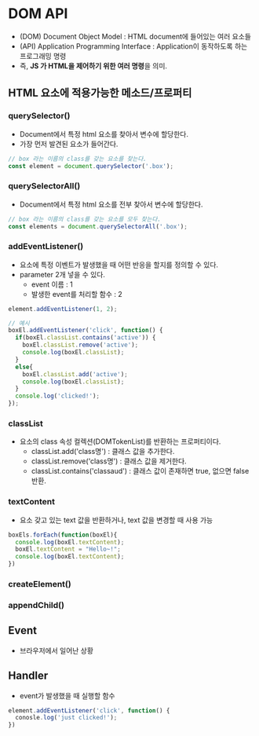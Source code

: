 # DOM API

- (DOM) Document Object Model : HTML document에 들어있는 여러 요소들
- (API) Application Programming Interface : Application이 동작하도록 하는 프로그래밍 명령
- 즉, **JS 가 HTML을 제어하기 위한 여러 명령**을 의미.


## HTML 요소에 적용가능한 메소드/프로퍼티

### querySelector()

- Document에서 특정 html 요소를 찾아서 변수에 할당한다.
- 가장 먼저 발견된 요소가 들어간다.

```js
// box 라는 이름의 class를 갖는 요소를 찾는다.
const element = document.querySelector('.box');
```

### querySelectorAll()

- Document에서 특정 html 요소를 전부 찾아서 변수에 할당한다.

```js
// box 라는 이름의 class를 갖는 요소를 모두 찾는다.
const elements = document.querySelectorAll('.box');
```

### addEventListener()

- 요소에 특정 이벤트가 발생했을 때 어떤 반응을 할지를 정의할 수 있다.
- parameter 2개 넣을 수 있다.
  - event 이름 : 1
  - 발생한 event를 처리할 함수 : 2

```js
element.addEventListener(1, 2);

// 예시
boxEl.addEventListener('click', function() {
  if(boxEl.classList.contains('active')) {
    boxEl.classList.remove('active');
    console.log(boxEl.classList);
  }
  else{
    boxEl.classList.add('active');
    console.log(boxEl.classList);
  }
  console.log('clicked!');
});
```

### classList

- 요소의 class 속성 컬렉션(DOMTokenList)를 반환하는 프로퍼티이다.
  - classList.add('class명') : 클래스 값을 추가한다.
  - classList.remove('class명') : 클래스 값을 제거한다.
  - classList.contains('classaud') : 클래스 값이 존재하면 true, 없으면 false 반환.

### textContent

- 요소 갖고 있는 text 값을 반환하거나, text 값을 변경할 때 사용 가능

```js
boxEls.forEach(function(boxEl){
  console.log(boxEl.textContent);
  boxEl.textContent = "Hello~!";
  console.log(boxEl.textContent);
})
```

### createElement()

### appendChild()


## Event

- 브라우저에서 일어난 상황


## Handler

- event가 발생했을 때 실행할 함수

```js
element.addEventListener('click', function() {
  conosle.log('just clicked!');
})
```
